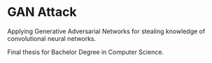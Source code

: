 # GAN Attack
Applying Generative Adversarial Networks for stealing knowledge of convolutional neural networks.

Final thesis for Bachelor Degree in Computer Science.
